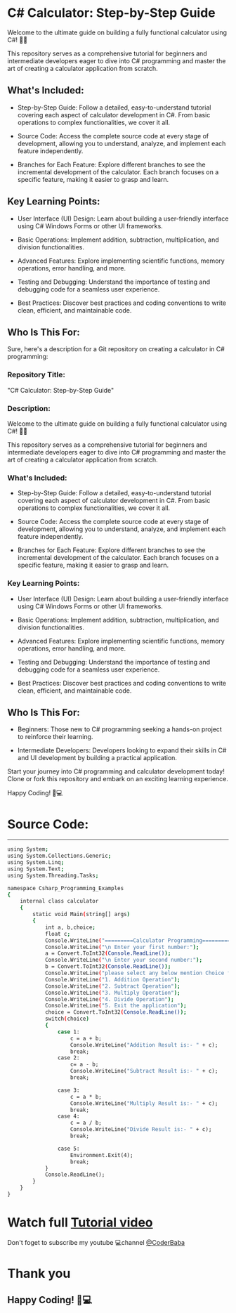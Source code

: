 
# C# Calculator: Step-by-Step Guide

Welcome to the ultimate guide on building a fully functional calculator using C#! 🚀🔢

This repository serves as a comprehensive tutorial for beginners and intermediate developers eager to dive into C# programming and master the art of creating a calculator application from scratch.

## What's Included:
+ Step-by-Step Guide: Follow a detailed, easy-to-understand tutorial covering each aspect of calculator development in C#. From basic operations to complex functionalities, we cover it all.

+ Source Code: Access the complete source code at every stage of development, allowing you to understand, analyze, and implement each feature independently.

+ Branches for Each Feature: Explore different branches to see the incremental development of the calculator. Each branch focuses on a specific feature, making it easier to grasp and learn.

## Key Learning Points:
+ User Interface (UI) Design: Learn about building a user-friendly interface using C# Windows Forms or other UI frameworks.

+ Basic Operations: Implement addition, subtraction, multiplication, and division functionalities.

+ Advanced Features: Explore implementing scientific functions, memory operations, error handling, and more.

+ Testing and Debugging: Understand the importance of testing and debugging code for a seamless user experience.

+ Best Practices: Discover best practices and coding conventions to write clean, efficient, and maintainable code.

## Who Is This For:

Sure, here's a description for a Git repository on creating a calculator in C# programming:

### Repository Title:
"C# Calculator: Step-by-Step Guide"

### Description:

Welcome to the ultimate guide on building a fully functional calculator using C#! 🚀🔢

This repository serves as a comprehensive tutorial for beginners and intermediate developers eager to dive into C# programming and master the art of creating a calculator application from scratch.

### What's Included:

+ Step-by-Step Guide: Follow a detailed, easy-to-understand tutorial covering each aspect of calculator development in C#. From basic operations to complex functionalities, we cover it all.

+ Source Code: Access the complete source code at every stage of development, allowing you to understand, analyze, and implement each feature independently.

+ Branches for Each Feature: Explore different branches to see the incremental development of the calculator. Each branch focuses on a specific feature, making it easier to grasp and learn.

### Key Learning Points:

+ User Interface (UI) Design: Learn about building a user-friendly interface using C# Windows Forms or other UI frameworks.

+ Basic Operations: Implement addition, subtraction, multiplication, and division functionalities.

+ Advanced Features: Explore implementing scientific functions, memory operations, error handling, and more.

+ Testing and Debugging: Understand the importance of testing and debugging code for a seamless user experience.

+ Best Practices: Discover best practices and coding conventions to write clean, efficient, and maintainable code.

## Who Is This For:

+ Beginners: Those new to C# programming seeking a hands-on project to reinforce their learning.

+ Intermediate Developers: Developers looking to expand their skills in C# and UI development by building a practical application.

Start your journey into C# programming and calculator development today! Clone or fork this repository and embark on an exciting learning experience.

Happy Coding! 🌟💻

# Source Code:
------------------
```sh
using System;
using System.Collections.Generic;
using System.Linq;
using System.Text;
using System.Threading.Tasks;

namespace Csharp_Programming_Examples
{
    internal class calculator
    {
        static void Main(string[] args)
        {
            int a, b,choice;
            float c;
            Console.WriteLine("=========Calculator Programming=========");            
            Console.WriteLine("\n Enter your first number:");
            a = Convert.ToInt32(Console.ReadLine());
            Console.WriteLine("\n Enter your second number:");
            b = Convert.ToInt32(Console.ReadLine());            
            Console.WriteLine("please select any below mention Choice for your operation");
            Console.WriteLine("1. Addition Operation");
            Console.WriteLine("2. Subtract Operation");
            Console.WriteLine("3. Multiply Operation");
            Console.WriteLine("4. Divide Operation");
            Console.WriteLine("5. Exit the application");
            choice = Convert.ToInt32(Console.ReadLine());
            switch(choice)
            {
                case 1:
                    c = a + b;
                    Console.WriteLine("Addition Result is:- " + c);
                    break;
                case 2:
                    c= a - b;
                    Console.WriteLine("Subtract Result is:- " + c);
                    break;

                case 3:
                    c = a * b;
                    Console.WriteLine("Multiply Result is:- " + c);
                    break;
                case 4:
                    c = a / b;
                    Console.WriteLine("Divide Result is:- " + c);
                    break;

                case 5:
                    Environment.Exit(4);
                    break;
            }
            Console.ReadLine();
        }
    }
}

```

# Watch full [Tutorial video](https://www.youtube.com/coderbaba)

Don't foget to subscribe my youtube 💻channel [@CoderBaba](https://www.youtube.com/coderbaba)

# Thank you
## Happy Coding! 🌟💻
